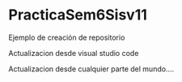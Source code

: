 # PracticaSem6Sisv11
Ejemplo de creación de repositorio


Actualizacion desde visual studio code

Actualizacion desde cualquier parte del mundo....
